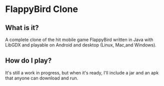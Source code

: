# FlappyBird Clone

## What is it?
A complete clone of the hit mobile game FlappyBird written in Java with LibGDX and playable on Android and desktop (Linux, Mac,and Windows).

## How do I play?
It's still a work in progress, but when it's ready, I'll include a jar and an apk that anyone can download and run.

